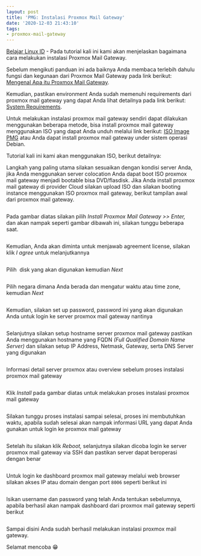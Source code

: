 ```yaml
---
layout: post
title: 'PMG: Instalasi Proxmox Mail Gateway'
date: '2020-12-03 21:43:10'
tags:
- proxmox-mail-gateway
---
```


[Belajar Linux ID](/) - Pada tutorial kali ini kami akan menjelaskan bagaimana cara melakukan instalasi Proxmox Mail Gateway.

Sebelum mengikuti panduan ini ada baiknya Anda membaca terlebih dahulu fungsi dan kegunaan dari Proxmox Mail Gateway pada link berikut: [Mengenal Apa itu Proxmox Mail Gateway](/mengenal-proxmox-mail-gateway/).

Kemudian, pastikan environment Anda sudah memenuhi requirements dari proxmox mail gateway yang dapat Anda lihat detailnya pada link berikut: [System Requirements](https://www.proxmox.com/en/proxmox-mail-gateway/requirements).

<!--kg-card-begin: html--><script async src="https://pagead2.googlesyndication.com/pagead/js/adsbygoogle.js"></script><ins class="adsbygoogle" style="display:block; text-align:center;" data-ad-layout="in-article" data-ad-format="fluid" data-ad-client="ca-pub-1515372853161377" data-ad-slot="1986938311"></ins><script>
     (adsbygoogle = window.adsbygoogle || []).push({});
</script><!--kg-card-end: html-->

Untuk melakukan instalasi proxmox mail gateway sendiri dapat dilakukan menggunakan beberapa metode, bisa install proxmox mail gateway menggunakan ISO yang dapat Anda unduh melalui link berikut: [ISO Image PMG](https://www.proxmox.com/en/downloads/category/iso-images-pmg) atau Anda dapat install proxmox mail gateway under sistem operasi Debian.

Tutorial kali ini kami akan menggunakan ISO, berikut detailnya:

Langkah yang paling utama silakan sesuaikan dengan kondisi server Anda, jika Anda menggunakan server colocation Anda dapat boot ISO proxmox mail gateway menjadi bootable bisa DVD/flasdisk. Jika Anda install proxmox mail gateway di provider Cloud silakan upload ISO dan silakan booting instance menggunakan ISO proxmox mail gateway, berikut tampilan awal dari proxmox mail gateway.

<figure class="kg-card kg-image-card"><img src="/content/images/2020/12/1.png" class="kg-image" alt srcset="/content/images/size/w600/2020/12/1.png 600w, /content/images/size/w1000/2020/12/1.png 1000w, /content/images/2020/12/1.png 1284w" sizes="(min-width: 720px) 720px"></figure>

Pada gambar diatas silakan pilih _Install Proxmox Mail Gateway \>\> Enter,_ dan akan nampak seperti gambar dibawah ini, silakan tunggu beberapa saat.

<figure class="kg-card kg-image-card"><img src="/content/images/2020/12/2.png" class="kg-image" alt srcset="/content/images/size/w600/2020/12/2.png 600w, /content/images/size/w1000/2020/12/2.png 1000w, /content/images/2020/12/2.png 1069w" sizes="(min-width: 720px) 720px"></figure>

Kemudian, Anda akan diminta untuk menjawab agreement license, silakan klik _I agree_ untuk melanjutkannya

<figure class="kg-card kg-image-card"><img src="/content/images/2020/12/3.png" class="kg-image" alt srcset="/content/images/size/w600/2020/12/3.png 600w, /content/images/size/w1000/2020/12/3.png 1000w, /content/images/2020/12/3.png 1077w" sizes="(min-width: 720px) 720px"></figure>

Pilih &nbsp;disk yang akan digunakan kemudian _Next_

<!--kg-card-begin: html--><script async src="https://pagead2.googlesyndication.com/pagead/js/adsbygoogle.js"></script><ins class="adsbygoogle" style="display:block; text-align:center;" data-ad-layout="in-article" data-ad-format="fluid" data-ad-client="ca-pub-1515372853161377" data-ad-slot="1986938311"></ins><script>
     (adsbygoogle = window.adsbygoogle || []).push({});
</script><!--kg-card-end: html--><figure class="kg-card kg-image-card"><img src="/content/images/2020/12/4.png" class="kg-image" alt srcset="/content/images/size/w600/2020/12/4.png 600w, /content/images/size/w1000/2020/12/4.png 1000w, /content/images/2020/12/4.png 1076w" sizes="(min-width: 720px) 720px"></figure>

Pilih negara dimana Anda berada dan mengatur waktu atau time zone, kemudian _Next_

<figure class="kg-card kg-image-card"><img src="/content/images/2020/12/5.png" class="kg-image" alt srcset="/content/images/size/w600/2020/12/5.png 600w, /content/images/size/w1000/2020/12/5.png 1000w, /content/images/2020/12/5.png 1066w" sizes="(min-width: 720px) 720px"></figure>

Kemudian, silakan set up password, password ini yang akan digunakan Anda untuk login ke server proxmox mail gateway nantinya

<figure class="kg-card kg-image-card"><img src="/content/images/2020/12/6-1.png" class="kg-image" alt srcset="/content/images/size/w600/2020/12/6-1.png 600w, /content/images/size/w1000/2020/12/6-1.png 1000w, /content/images/2020/12/6-1.png 1067w" sizes="(min-width: 720px) 720px"></figure>

Selanjutnya silakan setup hostname server proxmox mail gateway pastikan Anda menggunakan hostname yang FQDN _(Full Qualified Domain Name Server)_ dan silakan setup IP Address, Netmask, Gateway, serta DNS Server yang digunakan

<!--kg-card-begin: html--><script async src="https://pagead2.googlesyndication.com/pagead/js/adsbygoogle.js"></script><ins class="adsbygoogle" style="display:block; text-align:center;" data-ad-layout="in-article" data-ad-format="fluid" data-ad-client="ca-pub-1515372853161377" data-ad-slot="4684565489"></ins><script>
     (adsbygoogle = window.adsbygoogle || []).push({});
</script><!--kg-card-end: html--><figure class="kg-card kg-image-card"><img src="/content/images/2020/12/7.png" class="kg-image" alt srcset="/content/images/size/w600/2020/12/7.png 600w, /content/images/size/w1000/2020/12/7.png 1000w, /content/images/2020/12/7.png 1073w" sizes="(min-width: 720px) 720px"></figure>

Informasi detail server proxmox atau overview sebelum proses instalasi proxmox mail gateway

<figure class="kg-card kg-image-card"><img src="/content/images/2020/12/8.png" class="kg-image" alt srcset="/content/images/size/w600/2020/12/8.png 600w, /content/images/size/w1000/2020/12/8.png 1000w, /content/images/2020/12/8.png 1073w" sizes="(min-width: 720px) 720px"></figure>

Klik _Install_ pada gambar diatas untuk melakukan proses instalasi proxmox mail gateway

<figure class="kg-card kg-image-card"><img src="/content/images/2020/12/9.png" class="kg-image" alt srcset="/content/images/size/w600/2020/12/9.png 600w, /content/images/size/w1000/2020/12/9.png 1000w, /content/images/2020/12/9.png 1069w" sizes="(min-width: 720px) 720px"></figure>

Silakan tunggu proses instalasi sampai selesai, proses ini membutuhkan waktu, apabila sudah selesai akan nampak informasi URL yang dapat Anda gunakan untuk login ke proxmox mail gateway

<!--kg-card-begin: html--><script async src="https://pagead2.googlesyndication.com/pagead/js/adsbygoogle.js"></script><ins class="adsbygoogle" style="display:block; text-align:center;" data-ad-layout="in-article" data-ad-format="fluid" data-ad-client="ca-pub-1515372853161377" data-ad-slot="4684565489"></ins><script>
     (adsbygoogle = window.adsbygoogle || []).push({});
</script><!--kg-card-end: html--><figure class="kg-card kg-image-card"><img src="/content/images/2020/12/10.png" class="kg-image" alt srcset="/content/images/size/w600/2020/12/10.png 600w, /content/images/size/w1000/2020/12/10.png 1000w, /content/images/2020/12/10.png 1072w" sizes="(min-width: 720px) 720px"></figure>

Setelah itu silakan klik _Reboot,_ selanjutnya silakan dicoba login ke server proxmox mail gateway via SSH dan pastikan server dapat beroperasi dengan benar

<figure class="kg-card kg-image-card"><img src="/content/images/2020/12/11.png" class="kg-image" alt srcset="/content/images/size/w600/2020/12/11.png 600w, /content/images/size/w1000/2020/12/11.png 1000w, /content/images/2020/12/11.png 1065w" sizes="(min-width: 720px) 720px"></figure>

Untuk login ke dashboard proxmox mail gateway melalui web browser silakan akses IP atau domain dengan port `8006` seperti berikut ini

<figure class="kg-card kg-image-card"><img src="/content/images/2020/12/12.png" class="kg-image" alt srcset="/content/images/size/w600/2020/12/12.png 600w, /content/images/size/w1000/2020/12/12.png 1000w, /content/images/2020/12/12.png 1361w" sizes="(min-width: 720px) 720px"></figure>

Isikan username dan password yang telah Anda tentukan sebelumnya, apabila berhasil akan nampak dashboard dari proxmox mail gateway seperti berikut

<figure class="kg-card kg-image-card"><img src="/content/images/2020/12/13.png" class="kg-image" alt srcset="/content/images/size/w600/2020/12/13.png 600w, /content/images/size/w1000/2020/12/13.png 1000w, /content/images/size/w1600/2020/12/13.png 1600w, /content/images/2020/12/13.png 1920w" sizes="(min-width: 720px) 720px"></figure>

Sampai disini Anda sudah berhasil melakukan instalasi proxmox mail gateway.

Selamat mencoba 😁

